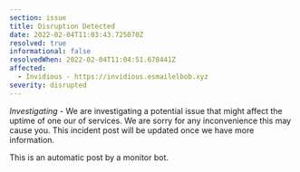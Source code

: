 ```yaml
---
section: issue
title: Disruption Detected
date: 2022-02-04T11:03:43.725070Z
resolved: true
informational: false
resolvedWhen: 2022-02-04T11:04:51.678441Z
affected:
  - Invidious - https://invidious.esmailelbob.xyz
severity: disrupted
---
```

*Investigating* - We are investigating a potential issue that might affect the uptime of one our of services. We are sorry for any inconvenience this may cause you. This incident post will be updated once we have more information.

This is an automatic post by a monitor bot.
        